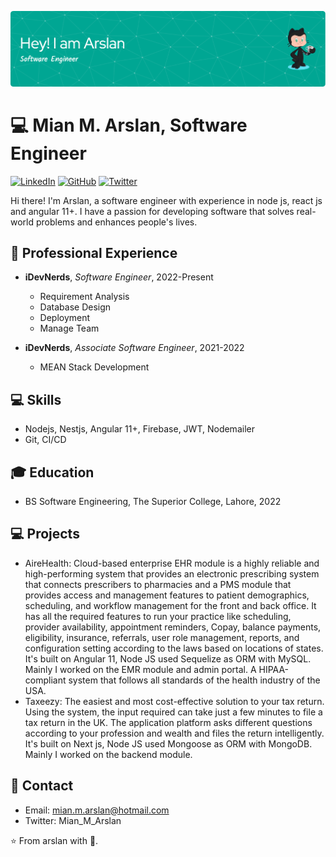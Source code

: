 ![Header](./github-header-image.png)
# 💻 Mian M. Arslan, Software Engineer

[![LinkedIn](https://img.shields.io/badge/-LinkedIn-black.svg?style=flat-square&logo=linkedin&colorB=555)](https://www.linkedin.com/in/mian-muhammad-arslan-5aa9191a6/)
[![GitHub](https://img.shields.io/badge/-GitHub-000.svg?style=flat-square&logo=github)](https://github.com/MianMArslan)
[![Twitter](https://img.shields.io/badge/-Twitter-1ca0f1.svg?style=flat-square&logo=twitter&colorB=1ca0f1)](https://twitter.com/Mian_M_Arslan)


Hi there! I'm Arslan, a software engineer with experience in node js, react js and angular 11+. I have a passion for developing software that solves real-world problems and enhances people's lives.

## 🚀 Professional Experience

- **iDevNerds**, *Software Engineer*, 2022-Present
  - Requirement Analysis
  - Database Design
  - Deployment
  - Manage Team

- **iDevNerds**, *Associate Software Engineer*, 2021-2022
  - MEAN Stack Development

## 💻 Skills

- Nodejs, Nestjs, Angular 11+, Firebase, JWT, Nodemailer
- Git, CI/CD 

## 🎓 Education

- BS Software Engineering, The Superior College, Lahore, 2022

## 💻 Projects

- AireHealth: Cloud-based enterprise EHR module is a highly reliable and high-performing system that provides an electronic prescribing system that                       connects prescribers to pharmacies and a PMS module that provides access and management features to patient demographics, scheduling, and                   workflow management for the front and back office. It has all the required features to run your practice like scheduling, provider                         availability, appointment reminders, Copay, balance payments, eligibility, insurance, referrals, user role management, reports, and                         configuration setting according to the laws based on locations of states.
              It's built on Angular 11, Node JS used Sequelize as ORM with MySQL. Mainly I worked on the EMR module and admin portal.
              A HIPAA-compliant system that follows all standards of the health industry of the USA.
- Taxeezy: The easiest and most cost-effective solution to your tax return. Using the system, the input required can take just a few minutes to file a tax            return in the UK. The application platform asks different questions according to your profession and wealth and files the return intelligently.
           It's built on Next js, Node JS used Mongoose as ORM with MongoDB. Mainly I worked on the backend module.

## 📧 Contact

- Email: mian.m.arslan@hotmail.com
- Twitter: Mian_M_Arslan

⭐️ From arslan with 💖.
